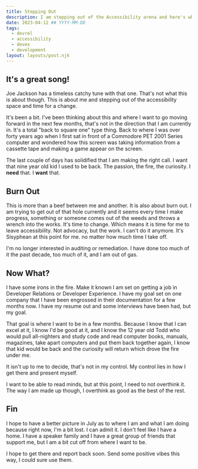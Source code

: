 ```yaml
---
title: Stepping Out
description: I am stepping out of the Accessibility arena and here's why.
date: 2023-04-12 ## YYYY-MM-DD
tags:
  - devrel
  - accessibility
  - devex
  - development
layout: layouts/post.njk
---
```


## It&apos;s a great song&excl;

Joe Jackson has a timeless catchy tune with that one. That's not what this is about though. This is about me and stepping out of the accessibility space and time for a change.

It's been a bit. I've been thinking about this and where I want to go moving forward in the next few months, that's not in the direction that I am currently in. It's a total &quot;back to square one&quot; type thing. Back to where I was over forty years ago when I first sat in front of a Commodore PET 2001 Series computer and wondered how this screen was taking information from a cassette tape and making a game appear on the screen.

The last couple of days has solidified that I am making the right call. I want that nine year old kid I used to be back. The passion, the fire, the curiosity. I **need** that. I **want** that.

## Burn Out

This is more than a beef between me and another. It is also about burn out. I am trying to get out of that hole currently and it seems every time I make progress, something or someone comes out of the weeds and throws a wrench into the works. It's time to change. Which means it is time for me to leave accessibility. Not advocacy, but the work. I can't do it anymore. It's Sisyphean at this point for me. no matter how much time I take off.

I'm no longer interested in auditing or remediation. I have done too much of it the past decade, too much of it, and I am out of gas.

## Now What&quest;

I have some irons in the fire. Make it known I am set on getting a job in Developer Relations or Developer Experience. I have my goal set on one company that I have been engrossed in their documentation for a few months now. I have my resume out and some interviews have been had, but my goal.

That goal is where I want to be in a few months. Because I know that I can excel at it, I know I'd be good at it, and I know the 12 year old Todd who would pull all-nighters and study code and read computer books, manuals, magazines, take apart computers and put them back together again, I know that kid would be back and the curiosity will return which drove the fire under me.

It isn't up to me to decide, that's not in my control. My control lies in how I get there and present myself.

I want to be able to read minds, but at this point, I need to not overthink it. The way I am made up though, I overthink as good as the best of the rest.

## Fin

I hope to have a better picture in July as to where I am and what I am doing because right now, I'm a bit lost. I can admit it. I don't feel like I have a home. I have a speaker family and I have a great group of friends that support me, but I am a bit cut off from where I want to be.

I hope to get there and report back soon. Send some positive vibes this way, I could sure use them.
